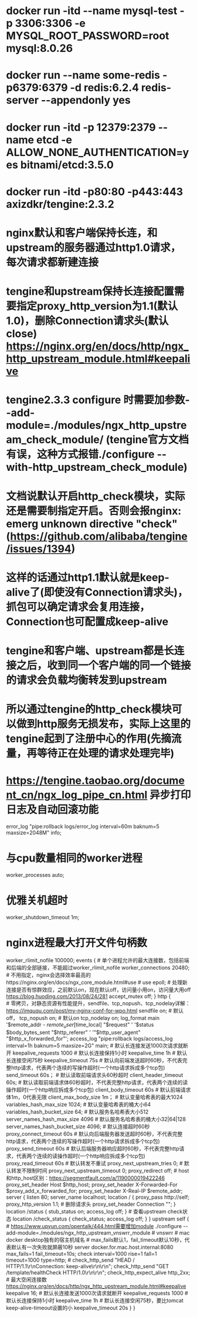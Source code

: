 # docker run -itd --name mysql-test -p 3306:3306 -e MYSQL_ROOT_PASSWORD=root mysql:8.0.26
# docker run --name some-redis -p6379:6379 -d redis:6.2.4 redis-server --appendonly yes
# docker run -itd -p 12379:2379 --name etcd -e ALLOW_NONE_AUTHENTICATION=yes bitnami/etcd:3.5.0
# docker run -itd -p80:80 -p443:443 axizdkr/tengine:2.3.2

# nginx默认和客户端保持长连，和upstream的服务器通过http1.0请求，每次请求都新建连接
# tengine和upstream保持长连接配置需要指定proxy_http_version为1.1(默认1.0)，删除Connection请求头(默认close) https://nginx.org/en/docs/http/ngx_http_upstream_module.html#keepalive
# tengine2.3.3 configure 时需要加参数--add-module=./modules/ngx_http_upstream_check_module/ (tengine官方文档有误，这种方式报错./configure --with-http_upstream_check_module)
# 文档说默认开启http_check模块，实际还是需要制指定开启。否则会报nginx: emerg unknown directive "check" (https://github.com/alibaba/tengine/issues/1394)
# 这样的话通过http1.1默认就是keep-alive了(即使没有Connection请求头)，抓包可以确定请求会复用连接，Connection也可配置成keep-alive
# tengine和客户端、upstream都是长连接之后，收到同一个客户端的同一个链接的请求会负载均衡转发到upstream
# 所以通过tengine的http_check模块可以做到http服务无损发布，实际上这里的tengine起到了注册中心的作用(先摘流量，再等待正在处理的请求处理完毕)
# https://tengine.taobao.org/document_cn/ngx_log_pipe_cn.html 异步打印日志及自动回滚功能
error_log  "pipe:rollback logs/error_log interval=60m baknum=5 maxsize=2048M" info;
# 与cpu数量相同的worker进程
worker_processes  auto;
# 优雅关机超时
worker_shutdown_timeout 1m;
# nginx进程最大打开文件句柄数
worker_rlimit_nofile        100000;
events {
    # 单个进程允许的最大连接数，包括前端和后端的全部链接，不能超过worker_rlimit_nofile
    worker_connections  20480;
    # 不用指定，nginx会选择效率最高的https://nginx.org/en/docs/ngx_core_module.html#use
    # use epoll;
    # 处理新连接是否有惊群效应，之前默认on，现在默认off，访问量小用on，访问量大用off https://blog.huoding.com/2013/08/24/281
    accept_mutex off;
}
http {   
    # 零拷贝，对静态资源有性能提升，sendfile、tcp_nopush、tcp_nodelay详解：https://imququ.com/post/my-nginx-conf-for-wpo.html
    sendfile        on;
    # 默认off，
    tcp_nopush      on;
    # 默认on
    tcp_nodelay     on;
	log_format  main  '$remote_addr - $remote_user [$time_local] "$request" '
                      '$status $body_bytes_sent "$http_referer" '
                      '"$http_user_agent" "$http_x_forwarded_for"';
	access_log  "pipe:rollback logs/access_log interval=1h baknum=5 maxsize=2G"  main;
	# 默认长连接发送1000次请求就断开
	keepalive_requests 1000
	# 默认长连接保持1小时
	keepalive_time 1h 
	# 默认长连接空闲75秒
	keepalive_timeout 75s 
	# 默认向前端发送超时60秒，不代表完整http请求，代表两个连续的写操作超时(一个http请求拆成多个tcp包)
	send_timeout 60s；
	# 默认读取前端请求头60秒超时
	client_header_timeout 60s;
	# 默认读取前端请求体60秒超时，不代表完整http请求，代表两个连续的读操作超时(一个http响应拆成多个tcp包)
	client_body_timeout 60s
	# 默认前端请求体1m，0代表无限
	client_max_body_size 1m；
	# 默认变量哈希表的最大1024
    variables_hash_max_size     1024;
    # 默认变量哈希表的桶大小64
    variables_hash_bucket_size  64;
    # 默认服务名哈希表大小512
    server_names_hash_max_size 4096
    # 默认服务名哈希表的桶大小32|64|128
    server_names_hash_bucket_size 4096;
	# 默认连接超时60秒
	proxy_connect_timeout 60s
	# 默认向后端服务器发送超时60秒，不代表完整http请求，代表两个连续的写操作超时(一个http请求拆成多个tcp包)
	proxy_send_timeout 60s
	# 默认后端服务器响应超时60秒，不代表完整http请求，代表两个连续的读操作超时(一个http响应拆成多个tcp包)
	proxy_read_timeout 60s
	# 默认转发不重试
	proxy_next_upstream_tries 0;
	# 默认转发不限制时间
	proxy_next_upstream_timeout 0;
	proxy_redirect          off;
	# host和http_host区别：https://segmentfault.com/a/1190000019422246
	proxy_set_header        Host $http_host;
	proxy_set_header        X-Forwarded-For $proxy_add_x_forwarded_for;
    proxy_set_header        X-Real-IP $remote_addr;
    server {
        listen       80;
        server_name  localhost;
        location / {
            proxy_pass   http://self;
            proxy_http_version 1.1;
            # 删除请求头
            proxy_set_header Connection "";
        }
        location /status {
            stub_status on;
            access_log off;
        }
        # 查看upstream check状态
        location /check_status {
            check_status;
            access_log off;
        }
    }
    upstream self {
        # https://www.upyun.com/opentalk/444.html需要增加module ./configure --add-module=./modules/ngx_http_upstream_vnswrr_module
        # vnswrr
        # mac docker desktop独有的宿主机域名
        # max_fails默认1，fail_timeout默认10秒，代表默认有一次失败就屏蔽10秒
        server docker.for.mac.host.internal:8080 max_fails=1 fail_timeout=10s; 
        check interval=1000 rise=1 fall=1 timeout=1000 type=http;
        # check_http_send "HEAD / HTTP/1.1\r\nConnection: keep-alive\r\n\r\n";
        check_http_send "GET /template/healthCheck HTTP/1.0\r\n\r\n";
        check_http_expect_alive http_2xx;
        # 最大空闲连接数 https://nginx.org/en/docs/http/ngx_http_upstream_module.html#keepalive
        keepalive 16;
        # 默认长连接发送1000次请求就断开
        keepalive_requests 1000
        # 默认长连接保持1小时
        keepalive_time 1h 
        # 默认长连接空闲75秒，要比tomcat keep-alive-timeout设置的小
        keepalive_timeout 20s 
    }
}
